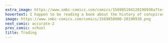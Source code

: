 ```yaml
---
extra_image: https://www.smbc-comics.com/comics/156985104120190930after.png
hovertext: I happen to be reading a book about the history of conspiracy theories today, so let me just say for the record that I don't believe a flaming ram's skull interns at high frequency trading firms.
image: https://www.smbc-comics.com/comics/1569850900-20190930.png
next_comic: accurate-2
prev_comic: school
title: Trading
---
```


